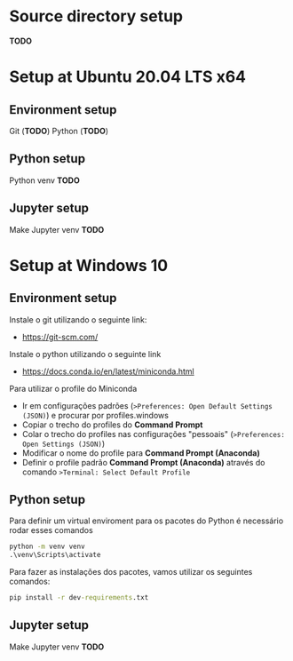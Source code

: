 # Source directory setup

**TODO**

# Setup at Ubuntu 20.04 LTS x64

## Environment setup

Git (**TODO**)
Python (**TODO**)

## Python setup

Python venv **TODO**

## Jupyter setup

Make Jupyter venv **TODO**

# Setup at Windows 10

## Environment setup

Instale o git utilizando o seguinte link:
- https://git-scm.com/

Instale o python utilizando o seguinte link
- https://docs.conda.io/en/latest/miniconda.html

Para utilizar o profile do Miniconda

- Ir em configurações padrões (`>Preferences: Open Default Settings (JSON)`) e procurar por profiles.windows
- Copiar o trecho do profiles do **Command Prompt**
- Colar o trecho do profiles nas configurações "pessoais" (`>Preferences: Open Settings (JSON)`)
- Modificar o nome do profile para **Command Prompt (Anaconda)**
- Definir o profile padrão **Command Prompt (Anaconda)** através do comando `>Terminal: Select Default Profile`


## Python setup

Para definir um virtual enviroment para os pacotes do Python é necessário rodar esses comandos

```bat
python -m venv venv
.\venv\Scripts\activate
```

Para fazer as instalações dos pacotes, vamos utilizar os seguintes comandos:

```bat
pip install -r dev-requirements.txt
```

## Jupyter setup

Make Jupyter venv **TODO**
